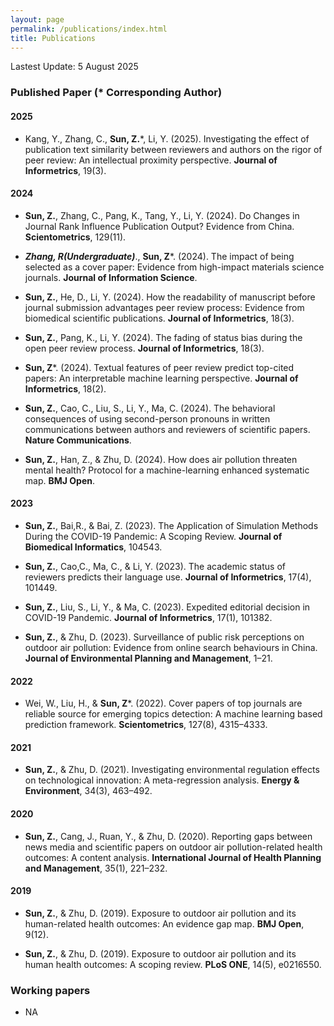 ```yaml
---
layout: page
permalink: /publications/index.html
title: Publications
---
```


Lastest Update: 5 August 2025&nbsp; 

### Published Paper (* Corresponding Author)

#### 2025

- Kang, Y., Zhang, C., **Sun, Z.***, Li, Y. (2025). Investigating the effect of publication text similarity between reviewers and authors on the rigor of peer review: An intellectual proximity perspective. **Journal of Informetrics**, 19(3).
  
#### 2024

- **Sun, Z.**, Zhang, C., Pang, K., Tang, Y., Li, Y. (2024). Do Changes in Journal Rank Influence Publication Output? Evidence from China. **Scientometrics**, 129(11).

- **_Zhang, R(Undergraduate)_**., **Sun, Z***. (2024). The impact of being selected as a cover paper: Evidence from high-impact materials science journals. **Journal of Information Science**.

- **Sun, Z.**, He, D., Li, Y. (2024). How the readability of manuscript before journal submission advantages peer review process: Evidence from biomedical scientific publications. **Journal of Informetrics**, 18(3).

- **Sun, Z.**, Pang, K., Li, Y. (2024). The fading of status bias during the open peer review process. **Journal of Informetrics**, 18(3).

- **Sun, Z***. (2024). Textual features of peer review predict top-cited papers: An interpretable machine learning perspective. **Journal of Informetrics**, 18(2).

- **Sun, Z.**, Cao, C., Liu, S., Li, Y., Ma, C. (2024). The behavioral consequences of using second-person pronouns in written communications between authors and reviewers of scientific papers. **Nature Communications**.
  
- **Sun, Z.**, Han, Z., & Zhu, D. (2024). How does air pollution threaten mental health? Protocol for a machine-learning enhanced systematic map. **BMJ Open**.

#### 2023

- **Sun, Z.**, Bai,R., & Bai, Z. (2023). The Application of Simulation Methods During the COVID-19 Pandemic: A Scoping Review. **Journal of Biomedical Informatics**, 104543.

- **Sun, Z.**, Cao,C., Ma, C., & Li, Y. (2023). The academic status of reviewers predicts their language use. **Journal of Informetrics**, 17(4), 101449.

- **Sun, Z.**, Liu, S., Li, Y., & Ma, C. (2023). Expedited editorial decision in COVID-19 Pandemic. **Journal of Informetrics**, 17(1), 101382.

- **Sun, Z.**, & Zhu, D. (2023). Surveillance of public risk perceptions on outdoor air pollution: Evidence from online search behaviours in China. **Journal of Environmental Planning and Management**, 1–21.

#### 2022

- Wei, W., Liu, H., & **Sun, Z***. (2022). Cover papers of top journals are reliable source for emerging topics detection: A machine learning based prediction framework. **Scientometrics**, 127(8), 4315–4333.

#### 2021

- **Sun, Z.**, & Zhu, D. (2021). Investigating environmental regulation effects on technological innovation: A meta-regression analysis. **Energy & Environment**, 34(3), 463–492.

#### 2020

- **Sun, Z.**, Cang, J., Ruan, Y., & Zhu, D. (2020). Reporting gaps between news media and scientific papers on outdoor air pollution-related health outcomes: A content analysis. **International Journal of Health Planning and Management**, 35(1), 221–232.

#### 2019

- **Sun, Z.**, & Zhu, D. (2019). Exposure to outdoor air pollution and its human-related health outcomes: An evidence gap map. **BMJ Open**, 9(12).

- **Sun, Z.**, & Zhu, D. (2019). Exposure to outdoor air pollution and its human health outcomes: A scoping review. **PLoS ONE**, 14(5), e0216550. 


### Working papers

- NA


